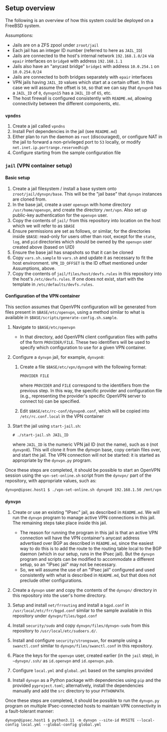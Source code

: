 ## Setup overview

The following is an overview of how this system could be deployed on a FreeBSD system.

Assumptions:

* Jails are on a ZFS zpool under `zroot/jail` 
* Each jail has an integer ID number (referred to here as `JAIL_ID`)
* Jails are connected to the host's internal network `192.168.1.0/24` via 
  `epair` interfaces on `bridge0` with address `192.168.1.1`
* Jails also have an "anycast bridge" `bridge1` with address `10.0.254.1` on
  `10.0.254.0/24`
* Jails are connected to both bridges separately with `epair` interfaces
* VPN jails having `JAIL_ID` values which start at a certain offset. In this case
we will assume the offset is `50`, so that we can say that `dynvpn0` has a 
`JAIL_ID` of `0`, `dynvpn15` has a `JAIL_ID` of `65`, etc.
* The host firewall is configured consistently with `README.md`, allowing
connectivity between the different components, etc. 

### `vpndns`

1. Create a jail called `vpndns` 
1. Install Perl dependencies in the jail (see `README.md`)
1. Either plan to run the daemon as `root` (discouraged), or configure NAT in 
the jail to forward a non-privileged port to `53` locally, or modify 
 `net.inet.ip.portrange.reservedhigh`
1. Configure starting from the sample configuration file 


### `jail` (VPN container setup)

#### Basic setup

1. Create a jail filesystem / install a base system onto `zroot/jail/dynvpn/base`.
This will be the "jail base" that `dynvpn` instances are cloned from.
1. In the base jail, create a user `openvpn` with home directory `/usr/home/openvpn`,
and create the directory `/mnt/vpn`. Also set up public-key authentication for the 
`openvpn` user.
1. Copy the contents of `jail/` from this repository into location on the host
which we will refer to as `$BASE`
1. Ensure permissions are set as follows, or similar, for the directories inside
`$BASE`: read-only for users other
than root, except for the `state`, `log`, and `pid` directories which should be
owned by the `openvpn` user created above (based on UID)
1. Ensure the base jail has snapshots so that it can be cloned
1. Copy `vars.sh.sample` to `vars.sh` and update it as necessary to fit the 
host environment. `VPN_ID_OFFSET` is the ID offset mentioned under Assumptions,
above.
1. Copy the contents of `jail/files/host/devfs.rules` in this repository 
into the host's 
`/etc/devfs.rules`. If one does not exist, start with the template in
`/etc/defaults/devfs.rules`. 

#### Configuration of the VPN container

This section assumes that OpenVPN configuration will be generated from files 
present in `$BASE/etc/openvpn`, using a method similar to what is available
in `$BASE/scripts/generate-config.sh.sample`.

1. Navigate to `$BASE/etc/openvpn`
   * In that directory, add OpenVPN client configuration files with paths of the
form `PROVIDER/FILE`. These two identifiers will be used to specify which 
configuration to use for a given VPN container.
1. Configure a `dynvpn` jail, for example, `dynvpn0`:
   1. Create a file `$BASE/etc/vpn/dynvpn0` with the following format:
        ```
        PROVIDER FILE
        ```

      where `PROVIDER` and `FILE` correspond to the identifiers from the previous
step. In this way, the specific provider and configuration file (e.g., representing
the provider's specific OpenVPN server to connect to) can be specified.
   
    1. Edit `$BASE/etc/rc-conf/dynvpn0.conf`, which will be copied into 
`/etc/rc.conf.local` in the VPN container

1. Start the jail using `start-jail.sh`:
    ```
    # ./start-jail.sh JAIL_ID
    ```

   where `JAIL_ID` is the numeric VPN jail ID (not the name), such as `0` 
(not `dynvpn0`). This will clone it from the dynvpn base,
copy certain files over, and start the jail. The VPN connection will not be
started: it is started as appropriate by the `dynvpn.py` program.

Once these steps are completed, it should be possible to start an OpenVPN
session using the `vpn-set-online.sh` script from the `dynvpn/` part of the
repository, with appropriate values, such as:
```
dynvpn@ipsec.host1 $ ./vpn-set-online.sh dynvpn0 192.168.1.50 /mnt/vpn
```

### `dynvpn`

1. Create or use an existing "IPsec" jail, as described in `README.md`. 
We will run the `dynvpn` program
to manage active VPN connections in this jail. The remaining steps take
place inside this jail.
   * The reason for running the program in this jail is that an
active VPN connection will have the VPN container's anycast address advertised
over BGP as described in `README.md`, since the easiest way to do this is to 
add the route to the routing table local to the BGP daemon (which in our 
setup, runs in the IPsec jail). 
But the `dynvpn` program and scripts can
be modified to accommodate a different setup, so an "IPsec jail" may not be 
necessary.  
   * So, we will assume the use of an "IPsec jail" configured and used consistently
with what is described in `README.md`, but that does not preclude other
configurations.

1. Create a `dynvpn` user and copy the contents of the `dynvpn/` directory in
this repository into the user's home directory.
1. Setup and install `net/frrouting` and install a `bgpd.conf` in 
`/usr/local/etc/frr/bgpd.conf` similar to the sample available in this
repository under `dynvpn/files/bgpd.conf`
1. Install `security/sudo` and copy `dynvpn/files/dynvpn-sudo` from this repository
to `/usr/local/etc/sudoers.d/`. 
1. Install and configure `security/strongswan`, for example using a `swanctl.conf` 
similar to `dynvpn/files/swanctl.conf` in this repository.
1. Place the keys for the `openvpn` user, created earlier (in the `jail` step), in 
`~dynvpn/.ssh/` as `id.openvpn` and `id.openvpn.pub`.
1. Configure `local.yml` and `global.yml` based on the samples provided
1. Install `dynvpn` as a Python package with dependencies using `pip` and the
provided `pyproject.toml`; alternatively, install the dependencies manually
and add the `src` directory to your `PYTHONPATH`.


Once these steps are completed, it should be possible to run the `dynvpn.py`
program on multiple IPsec-connected hosts to maintain VPN connectivity in
a fault-tolerant manner:
```
dynvpn@ipsec.host1 $ python3.11 -m dynvpn --site-id MYSITE --local-config local.yml --global-config global.yml
```


